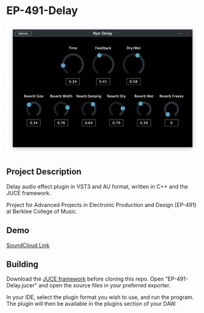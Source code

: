 # EP-491-Delay

![](Images/Nyx.png)

## Project Description 

Delay audio effect plugin in VST3 and AU format, written in C++ and the JUCE framework. 

Project for Advanced Projects in Electronic Production and Design (EP-491) at Berklee College of Music.

## Demo

[SoundCloud Link](https://soundcloud.com/user-67320085-103319864/nyx/s-W4GLmHxoer8?si=f1aecf1660e34d909b5a3bfcb92fafb6&utm_source=clipboard&utm_medium=text&utm_campaign=social_sharing)

## Building

Download the [JUCE framework](https://juce.com/get-juce/) before
cloning this repo. Open "EP-491-Delay.jucer" and open the source files in your preferred exporter. 

In your IDE, select the plugin format you wish to use, and run the program. The plugin will then be available in the plugins section of your DAW.
